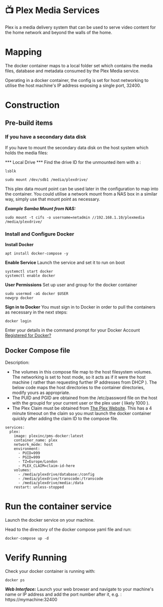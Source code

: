 # :tv: Plex Media Services

Plex is a media delivery system that can be used to serve video content for the home network and beyond the walls of the home.

# Mapping

The docker container maps to a local folder set which contains the media files, database and metadata consumed by the Plex Media service. 

Operating in a docker container, the config is set for host networking to utilise the host machine's IP address exposing a single port, 32400.

# Construction

## Pre-build items

### If you have a secondary data disk
If you have to mount the secondary data disk on the host system which holds the media files:

*** Local Drive ***
Find the drive ID for the unmounted item with a :
```
lsblk
```

```
sudo mount /dev/sdb1 /media/plexdrive/
```

This plex data mount point can be used later in the configuration to map into the container. You could utilise a network mount from a NAS box in a similar way, simply use that mount point as necessary.

***Example Samba Mount from NAS:***

```
sudo mount -t cifs -o username=netadmin //192.168.1.10/plexmedia /media/plexdrive/
```

### Install and Configure Docker

**Install Docker**
```
apt install docker-compose -y
```

**Enable Service**
Launch the service and set it to run on boot
```
systemctl start docker
systemctl enable docker
```

**User Permissions**
Set up user and group for the docker container 

```
sudo usermod -aG docker $USER
newgrp docker
```

**Sign in to Docker**
You must sign in to Docker in order to pull the containers as necessary in the next steps:

```
docker login
```

Enter your details in the command prompt for your Docker Account [Registered for Docker?](https://hub.docker.com)

## Docker Compose file

Description:
- The volumes in this compose file map to the host filesystem volumes. The networking is set to host mode, so it acts as if it were the host machine ( rather than requesting further IP addresses from DHCP ). The below code maps the host directories to the container directories, modify yours as appropriate.
- The PUID and PGID are obtained from the /etc/password file on the host with the groupid for your current user or the plex user ( likely 1000 ).
- The Plex Claim must be obtained from [The Plex Website](https://plex.tx/claim). This has a 4 minute timeout on the claim so you must launch the docker container quickly after adding the claim ID to the compose file.

```
services:
  plex:
    image: plexinc/pms-docker:latest
    container_name: plex
    network_mode: host
    environment:
      - PUID=999
      - PGID=999
      - TZ=Europe/London
      - PLEX_CLAIM=claim-id-here
    volumes:
      - /media/plexdrive/database:/config
      - /media/plexdrive/transcode:/transcode
      - /media/plexdrive/media:/data
    restart: unless-stopped
```


# Run the container service

Launch the docker service on your machine.

Head to the directory of the docker compose yaml file and run:

```
docker-compose up -d
```

# Verify Running

Check your docker container is running with:

```
docker ps
```

***Web Interface:***
Launch your web browser and navigate to your machine's name or IP address and add the port number after it, e.g. : https://mymachine:32400

